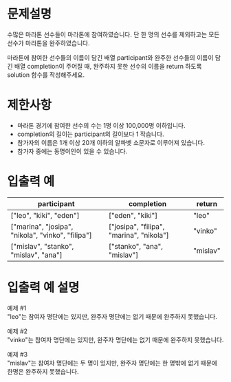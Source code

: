# 문제설명

수많은 마라톤 선수들이 마라톤에 참여하였습니다. 단 한 명의 선수를 제외하고는 모든 선수가 마라톤을 완주하였습니다.

마라톤에 참여한 선수들의 이름이 담긴 배열 participant와 완주한 선수들의 이름이 담긴 배열 completion이 주어질 때, 완주하지 못한 선수의 이름을 return 하도록 solution 함수를 작성해주세요.

# 제한사항

*   마라톤 경기에 참여한 선수의 수는 1명 이상 100,000명 이하입니다.
*   completion의 길이는 participant의 길이보다 1 작습니다.
*   참가자의 이름은 1개 이상 20개 이하의 알파벳 소문자로 이루어져 있습니다.
*   참가자 중에는 동명이인이 있을 수 있습니다.

# 입출력 예

|participant|completion|return|
|-|-|-|
|\["leo", "kiki", "eden"\]| \["eden", "kiki"\] | "leo" |
| \["marina", "josipa", "nikola", "vinko", "filipa"\] | ["josipa", "filipa", "marina", "nikola"\] | "vinko" |
| \["mislav", "stanko", "mislav", "ana"\] | \["stanko", "ana", "mislav"\] | "mislav" |

# 입출력 예 설명

예제 #1  
"leo"는 참여자 명단에는 있지만, 완주자 명단에는 없기 때문에 완주하지 못했습니다.

예제 #2  
"vinko"는 참여자 명단에는 있지만, 완주자 명단에는 없기 때문에 완주하지 못했습니다.

예제 #3  
"mislav"는 참여자 명단에는 두 명이 있지만, 완주자 명단에는 한 명밖에 없기 때문에 한명은 완주하지 못했습니다.
